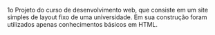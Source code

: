 1o Projeto do curso de desenvolvimento web, que consiste em um site simples de layout fixo de uma universidade. Em sua construção foram utilizados apenas conhecimentos básicos em HTML.